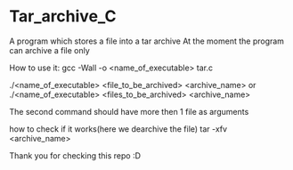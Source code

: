 # Tar_archive_C
A program which stores a file into a tar archive
At the moment the program can archive a file only

How to use it:
gcc -Wall -o <name_of_executable> tar.c


./<name_of_executable> <file_to_be_archived> <archive_name>
or
./<name_of_executable> <files_to_be_archived> <archive_name>

The second command should have more then 1 file as arguments

how to check if it works(here we dearchive the file)
tar -xfv <archive_name>


Thank you for checking this repo :D
